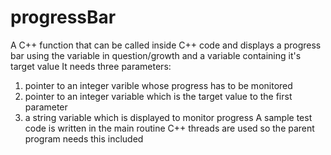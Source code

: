# progressBar
A C++ function that can be called inside C++ code and displays a progress bar using the variable in question/growth and a variable containing it's target value
It needs three parameters:
1) pointer to an integer varible whose progress has to be monitored
2) pointer to an integer variable which is the target value to the first parameter
3) a string variable which is displayed to monitor progress
A sample test code is written in the main routine
C++ threads are used so the parent program needs this included
